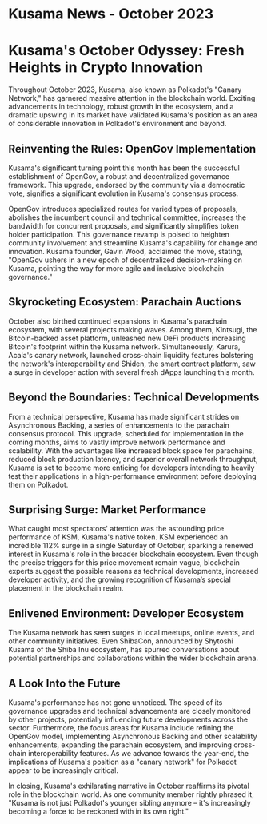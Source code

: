 # Kusama News - October 2023

# Kusama's October Odyssey: Fresh Heights in Crypto Innovation

Throughout October 2023, Kusama, also known as Polkadot's "Canary Network," has garnered massive attention in the blockchain world. Exciting advancements in technology, robust growth in the ecosystem, and a dramatic upswing in its market have validated Kusama's position as an area of considerable innovation in Polkadot's environment and beyond.

## Reinventing the Rules: OpenGov Implementation

Kusama's significant turning point this month has been the successful establishment of OpenGov, a robust and decentralized governance framework. This upgrade, endorsed by the community via a democratic vote, signifies a significant evolution in Kusama's consensus process.

OpenGov introduces specialized routes for varied types of proposals, abolishes the incumbent council and technical committee, increases the bandwidth for concurrent proposals, and significantly simplifies token holder participation. This governance revamp is poised to heighten community involvement and streamline Kusama's capability for change and innovation. Kusama founder, Gavin Wood, acclaimed the move, stating, "OpenGov ushers in a new epoch of decentralized decision-making on Kusama, pointing the way for more agile and inclusive blockchain governance."

## Skyrocketing Ecosystem: Parachain Auctions

October also birthed continued expansions in Kusama's parachain ecosystem, with several projects making waves. Among them, Kintsugi, the Bitcoin-backed asset platform, unleashed new DeFi products increasing Bitcoin's footprint within the Kusama network. Simultaneously, Karura, Acala's canary network, launched cross-chain liquidity features bolstering the network's interoperability and Shiden, the smart contract platform, saw a surge in developer action with several fresh dApps launching this month.

## Beyond the Boundaries: Technical Developments

From a technical perspective, Kusama has made significant strides on Asynchronous Backing, a series of enhancements to the parachain consensus protocol. This upgrade, scheduled for implementation in the coming months, aims to vastly improve network performance and scalability. With the advantages like increased block space for parachains, reduced block production latency, and superior overall network throughput, Kusama is set to become more enticing for developers intending to heavily test their applications in a high-performance environment before deploying them on Polkadot.

## Surprising Surge: Market Performance

What caught most spectators' attention was the astounding price performance of KSM, Kusama's native token. KSM experienced an incredible 112% surge in a single Saturday of October, sparking a renewed interest in Kusama's role in the broader blockchain ecosystem. Even though the precise triggers for this price movement remain vague, blockchain experts suggest the possible reasons as technical developments, increased developer activity, and the growing recognition of Kusama’s special placement in the blockchain realm.

## Enlivened Environment: Developer Ecosystem

The Kusama network has seen surges in local meetups, online events, and other community initiatives. Even ShibaCon, announced by Shytoshi Kusama of the Shiba Inu ecosystem, has spurred conversations about potential partnerships and collaborations within the wider blockchain arena.

## A Look Into the Future

Kusama's performance has not gone unnoticed. The speed of its governance upgrades and technical advancements are closely monitored by other projects, potentially influencing future developments across the sector. Furthermore, the focus areas for Kusama include refining the OpenGov model, implementing Asynchronous Backing and other scalability enhancements, expanding the parachain ecosystem, and improving cross-chain interoperability features. As we advance towards the year-end, the implications of Kusama's position as a "canary network" for Polkadot appear to be increasingly critical. 

In closing, Kusama's exhilarating narrative in October reaffirms its pivotal role in the blockchain world. As one community member rightly phrased it, "Kusama is not just Polkadot's younger sibling anymore – it's increasingly becoming a force to be reckoned with in its own right."